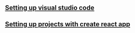 ## [Setting up visual studio code](vscode.md)

## [Setting up projects with create react app](create-react-app.md)
# 